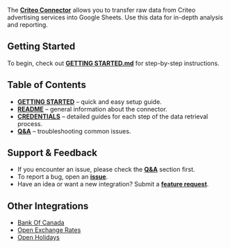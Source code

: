 The [**Criteo Connector**](https://github.com/OWOX/js-data-connectors/tree/main/src/Integrations/CriteoAds) allows you to transfer raw data from Criteo advertising services into Google Sheets. Use this data for in-depth analysis and reporting.

## Getting Started

To begin, check out [**GETTING STARTED.md**](https://github.com/OWOX/js-data-connectors/blob/main/src/Integrations/CriteoAds/GETTING_STARTED.md) for step-by-step instructions.

## Table of Contents

- [**GETTING STARTED**](https://github.com/OWOX/js-data-connectors/blob/main/src/Integrations/CriteoAds/GETTING_STARTED.md) – quick and easy setup guide.
- [**README**](https://github.com/OWOX/js-data-connectors/blob/main/src/Integrations/CriteoAds/README.md) – general information about the connector.
- [**CREDENTIALS**](https://github.com/OWOX/js-data-connectors/blob/main/src/Integrations/CriteoAds/CREDENTIALS.md) – detailed guides for each step of the data retrieval process.
- [**Q&A**](https://github.com/OWOX/js-data-connectors/discussions/categories/q-a) – troubleshooting common issues.

## Support & Feedback

- If you encounter an issue, please check the [**Q&A**](https://github.com/OWOX/js-data-connectors/discussions/categories/q-a) section first.
- To report a bug, open an [**issue**](#).
- Have an idea or want a new integration? Submit a [**feature request**](#).

## Other Integrations

- [Bank Of Canada](https://github.com/OWOX/js-data-connectors/tree/main/src/Integrations/BankOfCanada)
- [Open Exchange Rates](https://github.com/OWOX/js-data-connectors/tree/main/src/Integrations/OpenExchangeRates)
- [Open Holidays](https://github.com/OWOX/js-data-connectors/tree/main/src/Integrations/OpenHolidays)
